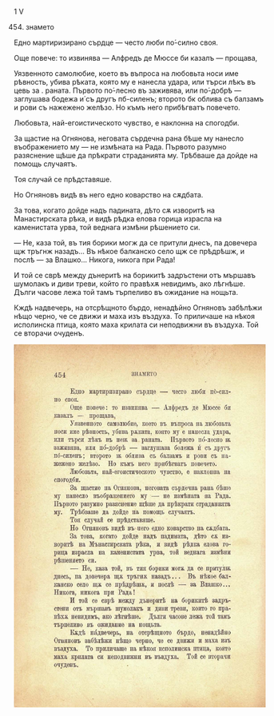﻿1	V

454.	знамето

Едно мартиризирано сърдце — често люби по́-силно своя.

Още повече: то извинява — Алфредъ де Мюссе би казалъ — прощава,

Уязвенното самолюбие, което въ въпроса на любовьта носи име рѣвность, убива рѣката, която му е нанесла удара, или търси лѣкъ въ цевь за . раната. Първото по́-лесно въ заживява, или по́-добрѣ — заглушава бодежа и́ съ другъ пб-силенъ; второто бк облива съ балзамъ и рови съ нажежено желѣзо. Но къмъ него прибѣгватъ повечето.

Любовьта, най-егоистическото чувство, е наклонна на спогодби.

За щастие на Огнянова, неговата сърдечна рана бѣше му нанесло въображението му — не измѣната на Рада. Първото разумно разяснение щѣше да прѣкрати страданията му. Трѣбваше да дойде на помощь случаятъ.

Тоя случай се прѣдставяше.

Но Огняновъ видѣ въ него едно коварство на сѫдбата.

За това, когато дойде надъ падината, дѣто сѫ изворитѣ на Манастирската рѣка, и видѣ рѣдка елова горица израсла на каменистата урва, той веднага измѣни рѣшението си.

— Не, каза той, въ тия борики могж да се притули днесъ, па довечера щж тръгнж назадъ... Въ нѣкое балканско село щж се прѣдрѣшж, и послѣ — за Влашко... Никога, никога при Рада!

И той се сврѣ между дънеритѣ на борикитѣ задръстени отъ мършавъ шумолакъ и диви треви, който го правѣхѫ невидимъ, ако лѣгнѣше. Дълги часове лежа той тамъ търпеливо въ ожидание на нощьта.

Кждѣ надвечерь, на отсрѣщното бърдо, ненадѣйно Огняновъ забѣлѣжи нѣщо черно, че се движи и маха изъ въздуха. То приличаше на нѣкоя исполинска птица, която маха крилата си неподвижни въ въздуха. Той се вторачи очуденъ.

![original](images/507.jpg)

